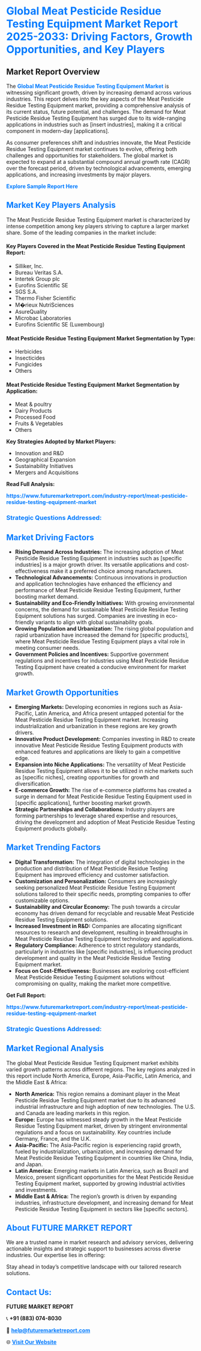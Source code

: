 <h1 style="color: #007BFF;">Global Meat Pesticide Residue Testing Equipment Market Report 2025-2033: Driving Factors, Growth Opportunities, and Key Players</h1>

<section id="overview">
<h2>Market Report Overview</h2>
<p>The <a href="https://www.futuremarketreport.com/industry-report/meat-pesticide-residue-testing-equipment-market" style="color: #007BFF; text-decoration: none;"><strong>Global Meat Pesticide Residue Testing Equipment Market</strong></a> is witnessing significant growth, driven by increasing demand across various industries. This report delves into the key aspects of the Meat Pesticide Residue Testing Equipment market, providing a comprehensive analysis of its current status, future potential, and challenges. The demand for Meat Pesticide Residue Testing Equipment has surged due to its wide-ranging applications in industries such as [insert industries], making it a critical component in modern-day [applications].</p>
<p>As consumer preferences shift and industries innovate, the Meat Pesticide Residue Testing Equipment market continues to evolve, offering both challenges and opportunities for stakeholders. The global market is expected to expand at a substantial compound annual growth rate (CAGR) over the forecast period, driven by technological advancements, emerging applications, and increasing investments by major players.</p>
</section>

<section id="overview">
<p><a href="https://www.futuremarketreport.com/request-sample/reportId=32353" style="color: #007BFF; text-decoration: none;"><strong>Explore Sample Report Here</strong></a></p>
</section>

<section id="key-players">
<h2 style="color: #007BFF;">Market Key Players Analysis</h2>
<p>The Meat Pesticide Residue Testing Equipment market is characterized by intense competition among key players striving to capture a larger market share. Some of the leading companies in the market include:</p>
<h4>Key Players Covered in the Meat Pesticide Residue Testing Equipment Report:</h4>
<ul><li>Silliker, Inc.</li><li>Bureau Veritas S.A.</li><li>Intertek Group plc</li><li>Eurofins Scientific SE</li><li>SGS S.A.</li><li>Thermo Fisher Scientific</li><li>M�rieux NutriSciences</li><li>AsureQuality</li><li>Microbac Laboratories</li><li>Eurofins Scientific SE (Luxembourg)</li></ul>
<h4>Meat Pesticide Residue Testing Equipment Market Segmentation by Type:</h4>
<ul><li>Herbicides</li><li>Insecticides</li><li>Fungicides</li><li>Others</li></ul>

<h4>Meat Pesticide Residue Testing Equipment Market Segmentation by Application:</h4>
<ul><li>Meat &amp; poultry</li><li>Dairy Products</li><li>Processed Food</li><li>Fruits &amp; Vegetables</li><li>Others</li></ul>
<p><strong>Key Strategies Adopted by Market Players:</strong></p>
<ul>
<li>Innovation and R&D</li>
<li>Geographical Expansion</li>
<li>Sustainability Initiatives</li>
<li>Mergers and Acquisitions</li>
</ul>
</section>

<section>
<p><strong>Read Full Analysis: </strong></p><a href="https://www.futuremarketreport.com/industry-report/meat-pesticide-residue-testing-equipment-market" style="color: #007BFF; text-decoration: none;"><strong>https://www.futuremarketreport.com/industry-report/meat-pesticide-residue-testing-equipment-market</strong></a>
<h3 style="color: #007BFF;">Strategic Questions Addressed:</h3>
</section>

<section id="driving-factors">
<h2 style="color: #007BFF;">Market Driving Factors</h2>
<ul>
<li><strong>Rising Demand Across Industries:</strong> The increasing adoption of Meat Pesticide Residue Testing Equipment in industries such as [specific industries] is a major growth driver. Its versatile applications and cost-effectiveness make it a preferred choice among manufacturers.</li>
<li><strong>Technological Advancements:</strong> Continuous innovations in production and application technologies have enhanced the efficiency and performance of Meat Pesticide Residue Testing Equipment, further boosting market demand.</li>
<li><strong>Sustainability and Eco-Friendly Initiatives:</strong> With growing environmental concerns, the demand for sustainable Meat Pesticide Residue Testing Equipment solutions has surged. Companies are investing in eco-friendly variants to align with global sustainability goals.</li>
<li><strong>Growing Population and Urbanization:</strong> The rising global population and rapid urbanization have increased the demand for [specific products], where Meat Pesticide Residue Testing Equipment plays a vital role in meeting consumer needs.</li>
<li><strong>Government Policies and Incentives:</strong> Supportive government regulations and incentives for industries using Meat Pesticide Residue Testing Equipment have created a conducive environment for market growth.</li>
</ul>
</section>

<section id="growth-opportunities">
<h2 style="color: #007BFF;">Market Growth Opportunities</h2>
<ul>
<li><strong>Emerging Markets:</strong> Developing economies in regions such as Asia-Pacific, Latin America, and Africa present untapped potential for the Meat Pesticide Residue Testing Equipment market. Increasing industrialization and urbanization in these regions are key growth drivers.</li>
<li><strong>Innovative Product Development:</strong> Companies investing in R&D to create innovative Meat Pesticide Residue Testing Equipment products with enhanced features and applications are likely to gain a competitive edge.</li>
<li><strong>Expansion into Niche Applications:</strong> The versatility of Meat Pesticide Residue Testing Equipment allows it to be utilized in niche markets such as [specific niches], creating opportunities for growth and diversification.</li>
<li><strong>E-commerce Growth:</strong> The rise of e-commerce platforms has created a surge in demand for Meat Pesticide Residue Testing Equipment used in [specific applications], further boosting market growth.</li>
<li><strong>Strategic Partnerships and Collaborations:</strong> Industry players are forming partnerships to leverage shared expertise and resources, driving the development and adoption of Meat Pesticide Residue Testing Equipment products globally.</li>
</ul>
</section>

<section id="trending-factors">
<h2 style="color: #007BFF;">Market Trending Factors</h2>
<ul>
<li><strong>Digital Transformation:</strong> The integration of digital technologies in the production and distribution of Meat Pesticide Residue Testing Equipment has improved efficiency and customer satisfaction.</li>
<li><strong>Customization and Personalization:</strong> Consumers are increasingly seeking personalized Meat Pesticide Residue Testing Equipment solutions tailored to their specific needs, prompting companies to offer customizable options.</li>
<li><strong>Sustainability and Circular Economy:</strong> The push towards a circular economy has driven demand for recyclable and reusable Meat Pesticide Residue Testing Equipment solutions.</li>
<li><strong>Increased Investment in R&D:</strong> Companies are allocating significant resources to research and development, resulting in breakthroughs in Meat Pesticide Residue Testing Equipment technology and applications.</li>
<li><strong>Regulatory Compliance:</strong> Adherence to strict regulatory standards, particularly in industries like [specific industries], is influencing product development and quality in the Meat Pesticide Residue Testing Equipment market.</li>
<li><strong>Focus on Cost-Effectiveness:</strong> Businesses are exploring cost-efficient Meat Pesticide Residue Testing Equipment solutions without compromising on quality, making the market more competitive.</li>
</ul>
</section>

<section>
<p><strong>Get Full Report: </strong></p><a href="https://www.futuremarketreport.com/industry-report/meat-pesticide-residue-testing-equipment-market" style="color: #007BFF; text-decoration: none;"><strong>https://www.futuremarketreport.com/industry-report/meat-pesticide-residue-testing-equipment-market</strong></a>
<h3 style="color: #007BFF;">Strategic Questions Addressed:</h3>
</section>


<section id="regional-analysis">
<h2 style="color: #007BFF;">Market Regional Analysis</h2>
<p>The global Meat Pesticide Residue Testing Equipment market exhibits varied growth patterns across different regions. The key regions analyzed in this report include North America, Europe, Asia-Pacific, Latin America, and the Middle East & Africa:</p>
<ul>
<li><strong>North America:</strong> This region remains a dominant player in the Meat Pesticide Residue Testing Equipment market due to its advanced industrial infrastructure and high adoption of new technologies. The U.S. and Canada are leading markets in this region.</li>
<li><strong>Europe:</strong> Europe has witnessed steady growth in the Meat Pesticide Residue Testing Equipment market, driven by stringent environmental regulations and a focus on sustainability. Key countries include Germany, France, and the U.K.</li>
<li><strong>Asia-Pacific:</strong> The Asia-Pacific region is experiencing rapid growth, fueled by industrialization, urbanization, and increasing demand for Meat Pesticide Residue Testing Equipment in countries like China, India, and Japan.</li>
<li><strong>Latin America:</strong> Emerging markets in Latin America, such as Brazil and Mexico, present significant opportunities for the Meat Pesticide Residue Testing Equipment market, supported by growing industrial activities and investments.</li>
<li><strong>Middle East & Africa:</strong> The region’s growth is driven by expanding industries, infrastructure development, and increasing demand for Meat Pesticide Residue Testing Equipment in sectors like [specific sectors].</li>
</ul>
</section>

<footer>
<h2 style="color: #007BFF;">About FUTURE MARKET REPORT</h2>
<p>We are a trusted name in market research and advisory services, delivering actionable insights and strategic support to businesses across diverse industries. Our expertise lies in offering:</p>

<p>Stay ahead in today’s competitive landscape with our tailored research solutions.</p>

<h2 style="color: #007BFF;">Contact Us:</h2>
<p><strong>FUTURE MARKET REPORT</strong></p>
<p>📞 <strong>+91 (883) 074-8030</strong></p>
<p>📧 <strong><a href="mailto:help@futuremarketreport.com" style="color: #007BFF;">help@futuremarketreport.com</a></strong></p>
<p>🌐 <strong><a href="https://www.futuremarketreport.com/" style="color: #007BFF;">Visit Our Website</a></strong></p>
</footer>